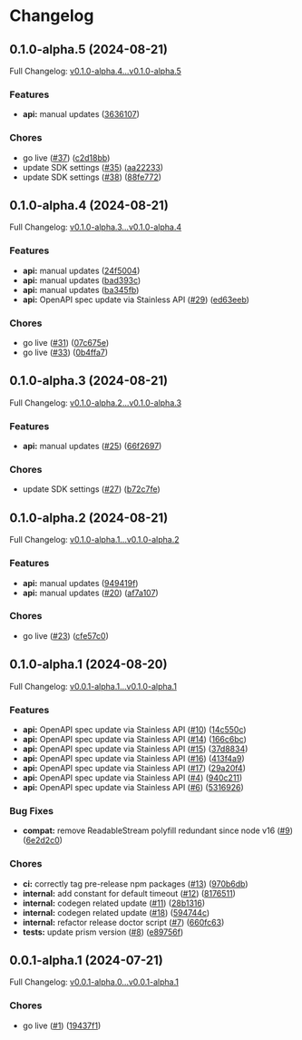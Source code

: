 # Changelog

## 0.1.0-alpha.5 (2024-08-21)

Full Changelog: [v0.1.0-alpha.4...v0.1.0-alpha.5](https://github.com/artilla-ai/artilla-node/compare/v0.1.0-alpha.4...v0.1.0-alpha.5)

### Features

* **api:** manual updates ([3636107](https://github.com/artilla-ai/artilla-node/commit/3636107d6228b85fe92dc4f6d52ee979c8c6104c))


### Chores

* go live ([#37](https://github.com/artilla-ai/artilla-node/issues/37)) ([c2d18bb](https://github.com/artilla-ai/artilla-node/commit/c2d18bbdf03479ab426eed5df43df2d3417f6dc6))
* update SDK settings ([#35](https://github.com/artilla-ai/artilla-node/issues/35)) ([aa22233](https://github.com/artilla-ai/artilla-node/commit/aa22233f220b45dcad7082d6ab4c5aa1e62001bd))
* update SDK settings ([#38](https://github.com/artilla-ai/artilla-node/issues/38)) ([88fe772](https://github.com/artilla-ai/artilla-node/commit/88fe77212b5ea8ff9c8e39dd5eaede09bf9a8944))

## 0.1.0-alpha.4 (2024-08-21)

Full Changelog: [v0.1.0-alpha.3...v0.1.0-alpha.4](https://github.com/artilla-ai/artilla-node/compare/v0.1.0-alpha.3...v0.1.0-alpha.4)

### Features

* **api:** manual updates ([24f5004](https://github.com/artilla-ai/artilla-node/commit/24f50046f96f86cdeb4473cda01947c5f0b68319))
* **api:** manual updates ([bad393c](https://github.com/artilla-ai/artilla-node/commit/bad393c553b4fc53ce0ee397b3178122cc894a12))
* **api:** manual updates ([ba345fb](https://github.com/artilla-ai/artilla-node/commit/ba345fbf2b7888adb635677d0383481cec97826c))
* **api:** OpenAPI spec update via Stainless API ([#29](https://github.com/artilla-ai/artilla-node/issues/29)) ([ed63eeb](https://github.com/artilla-ai/artilla-node/commit/ed63eeb74277f53e80a067505a3b6abe05008ff9))


### Chores

* go live ([#31](https://github.com/artilla-ai/artilla-node/issues/31)) ([07c675e](https://github.com/artilla-ai/artilla-node/commit/07c675e9b3ec0c74665ed6740aa1a732a25fddce))
* go live ([#33](https://github.com/artilla-ai/artilla-node/issues/33)) ([0b4ffa7](https://github.com/artilla-ai/artilla-node/commit/0b4ffa7e19fc3d2d00aa1f55476ce5c152c91b02))

## 0.1.0-alpha.3 (2024-08-21)

Full Changelog: [v0.1.0-alpha.2...v0.1.0-alpha.3](https://github.com/artilla-ai/artilla-node/compare/v0.1.0-alpha.2...v0.1.0-alpha.3)

### Features

* **api:** manual updates ([#25](https://github.com/artilla-ai/artilla-node/issues/25)) ([66f2697](https://github.com/artilla-ai/artilla-node/commit/66f2697f516addae7f42c27de3463cf83dd14508))


### Chores

* update SDK settings ([#27](https://github.com/artilla-ai/artilla-node/issues/27)) ([b72c7fe](https://github.com/artilla-ai/artilla-node/commit/b72c7fe227a7e48284425b20835631e5d64d51f9))

## 0.1.0-alpha.2 (2024-08-21)

Full Changelog: [v0.1.0-alpha.1...v0.1.0-alpha.2](https://github.com/artilla-ai/artilla-node/compare/v0.1.0-alpha.1...v0.1.0-alpha.2)

### Features

* **api:** manual updates ([949419f](https://github.com/artilla-ai/artilla-node/commit/949419f334e42d8fe256d01502018e9e807f24bd))
* **api:** manual updates ([#20](https://github.com/artilla-ai/artilla-node/issues/20)) ([af7a107](https://github.com/artilla-ai/artilla-node/commit/af7a107eaeed25af98df7e1aa3dfc99da6e00b6d))


### Chores

* go live ([#23](https://github.com/artilla-ai/artilla-node/issues/23)) ([cfe57c0](https://github.com/artilla-ai/artilla-node/commit/cfe57c030f97e6a52eb4f8babd97cb1e98b834b8))

## 0.1.0-alpha.1 (2024-08-20)

Full Changelog: [v0.0.1-alpha.1...v0.1.0-alpha.1](https://github.com/artilla-ai/artilla-node/compare/v0.0.1-alpha.1...v0.1.0-alpha.1)

### Features

* **api:** OpenAPI spec update via Stainless API ([#10](https://github.com/artilla-ai/artilla-node/issues/10)) ([14c550c](https://github.com/artilla-ai/artilla-node/commit/14c550c432d9d5b2790315e8c4e610dbcbe96e23))
* **api:** OpenAPI spec update via Stainless API ([#14](https://github.com/artilla-ai/artilla-node/issues/14)) ([166c6bc](https://github.com/artilla-ai/artilla-node/commit/166c6bcbdaa0d8c3b7a6b5d2882720e753548805))
* **api:** OpenAPI spec update via Stainless API ([#15](https://github.com/artilla-ai/artilla-node/issues/15)) ([37d8834](https://github.com/artilla-ai/artilla-node/commit/37d8834d37b12b7c2749dbc08f4b804f97c30326))
* **api:** OpenAPI spec update via Stainless API ([#16](https://github.com/artilla-ai/artilla-node/issues/16)) ([413f4a9](https://github.com/artilla-ai/artilla-node/commit/413f4a9bf95048ec09f699a13604f65fd087aab1))
* **api:** OpenAPI spec update via Stainless API ([#17](https://github.com/artilla-ai/artilla-node/issues/17)) ([29a20f4](https://github.com/artilla-ai/artilla-node/commit/29a20f4588553a9341bbf01eac53e38a46fe4af9))
* **api:** OpenAPI spec update via Stainless API ([#4](https://github.com/artilla-ai/artilla-node/issues/4)) ([940c211](https://github.com/artilla-ai/artilla-node/commit/940c2115adf49b861323748adec729834be07a10))
* **api:** OpenAPI spec update via Stainless API ([#6](https://github.com/artilla-ai/artilla-node/issues/6)) ([5316926](https://github.com/artilla-ai/artilla-node/commit/53169267d5ab04cc4d5de840d70f14033fd1a6a2))


### Bug Fixes

* **compat:** remove ReadableStream polyfill redundant since node v16 ([#9](https://github.com/artilla-ai/artilla-node/issues/9)) ([6e2d2c0](https://github.com/artilla-ai/artilla-node/commit/6e2d2c0dc8deeafeb3590f367735f96e2ed17400))


### Chores

* **ci:** correctly tag pre-release npm packages ([#13](https://github.com/artilla-ai/artilla-node/issues/13)) ([970b6db](https://github.com/artilla-ai/artilla-node/commit/970b6dbd8ebd8fa09160382ba1009f60138e6fb7))
* **internal:** add constant for default timeout ([#12](https://github.com/artilla-ai/artilla-node/issues/12)) ([8176511](https://github.com/artilla-ai/artilla-node/commit/8176511dccb73ea49757a7b3dfb7c36f2a7dc9de))
* **internal:** codegen related update ([#11](https://github.com/artilla-ai/artilla-node/issues/11)) ([28b1316](https://github.com/artilla-ai/artilla-node/commit/28b13165dc67cb88e8fbd3de44d7e9c43c7edfaa))
* **internal:** codegen related update ([#18](https://github.com/artilla-ai/artilla-node/issues/18)) ([594744c](https://github.com/artilla-ai/artilla-node/commit/594744cf674b710e73b83be9ece0ae47d19d08d8))
* **internal:** refactor release doctor script ([#7](https://github.com/artilla-ai/artilla-node/issues/7)) ([660fc63](https://github.com/artilla-ai/artilla-node/commit/660fc638d5eeab810724542234842ed29b57bcfa))
* **tests:** update prism version ([#8](https://github.com/artilla-ai/artilla-node/issues/8)) ([e89756f](https://github.com/artilla-ai/artilla-node/commit/e89756fb489cd085790a90bb5ce6d45a43858320))

## 0.0.1-alpha.1 (2024-07-21)

Full Changelog: [v0.0.1-alpha.0...v0.0.1-alpha.1](https://github.com/artilla-ai/artilla-node/compare/v0.0.1-alpha.0...v0.0.1-alpha.1)

### Chores

* go live ([#1](https://github.com/artilla-ai/artilla-node/issues/1)) ([19437f1](https://github.com/artilla-ai/artilla-node/commit/19437f1ade67e36e2137d197dcc145c0179d63e9))
